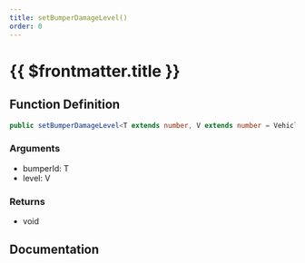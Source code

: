```yaml
---
title: setBumperDamageLevel()
order: 0
---
```


# {{ $frontmatter.title }}

<!--@include: ./setBumperDamageLevel_partial_header.md-->

## Function Definition

```ts
public setBumperDamageLevel<T extends number, V extends number = VehicleBumperDamage>(bumperId: T, level: V): void;
```

### Arguments

* bumperId: T
* level: V

### Returns

* void

## Documentation

<!--@include: ./setBumperDamageLevel_partial_footer.md-->
